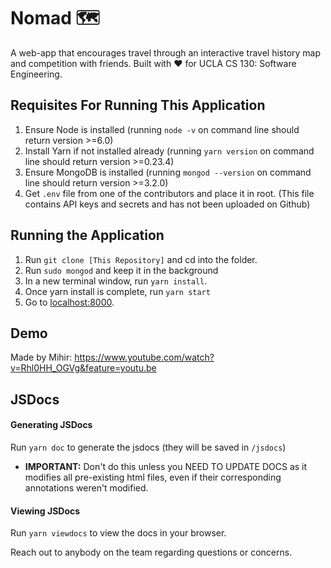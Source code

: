 # Nomad 🗺

A web-app that encourages travel through an interactive travel history map and competition with friends. Built with :heart: for UCLA CS 130: Software Engineering.

## Requisites For Running This Application
1. Ensure Node is installed (running `node -v` on command line should return version >=6.0)
2. Install Yarn if not installed already (running `yarn version` on command line should return version >=0.23.4)
3. Ensure MongoDB is installed (running `mongod --version` on command line should return version >=3.2.0)
4. Get `.env` file from one of the contributors and place it in root. (This file contains API keys and secrets and has not been uploaded on Github)

## Running the Application
1. Run `git clone [This Repository]` and cd into the folder.
2. Run `sudo mongod` and keep it in the background
3. In a new terminal window, run `yarn install`.
4. Once yarn install is complete, run `yarn start`
5. Go to [localhost:8000](localhost:8000).

## Demo
Made by Mihir:
https://www.youtube.com/watch?v=Rhl0HH_OGVg&feature=youtu.be

## JSDocs
#### Generating JSDocs
Run `yarn doc` to generate the jsdocs (they will be saved in `/jsdocs`)
  * **IMPORTANT:** Don't do this unless you NEED TO UPDATE DOCS as it modifies all pre-existing html files, even if their corresponding annotations weren't modified.

#### Viewing JSDocs
Run `yarn viewdocs` to view the docs in your browser.

Reach out to anybody on the team regarding questions or concerns.
